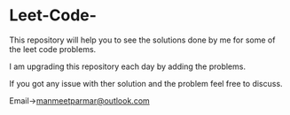 # Leet-Code-
This repository will help you to see the solutions done by me for some of the leet code problems.

I am upgrading this repository each day by adding the problems.

If you got any issue with ther solution and the problem feel free to discuss.

Email->manmeetparmar@outlook.com
